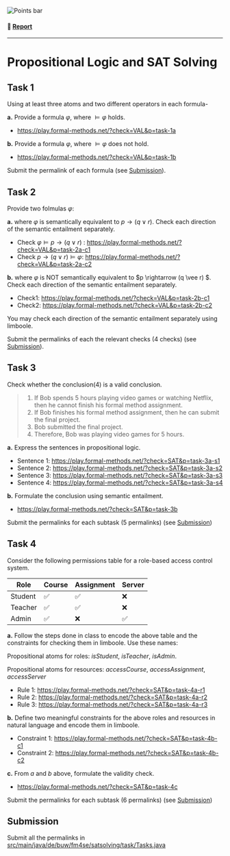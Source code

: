 ![Points bar](../../blob/badges/.github/badges/points-bar.svg)

#### 📝 [Report](../../blob/badges/report.md)
---

# Propositional Logic and SAT Solving

## Task 1
Using at least three atoms and two different operators in each formula-

**a.** Provide a formula $\varphi$, where $\models \varphi$  holds.
- https://play.formal-methods.net/?check=VAL&p=task-1a

**b.** Provide a formula $\varphi$, where $\models \varphi$  does not hold.
- https://play.formal-methods.net/?check=VAL&p=task-1b

Submit the permalink of each formula (see [Submission](#submission)).


## Task 2
Provide two folmulas $\varphi$:

**a.** where $\varphi$ is semantically equivalent to $p \rightarrow (q \vee r)$. Check each direction of the semantic entailment separately. 
- Check $\varphi \models p \rightarrow (q \vee r)$ : https://play.formal-methods.net/?check=VAL&p=task-2a-c1
- Check $p \rightarrow (q \vee r) \models \varphi$: https://play.formal-methods.net/?check=VAL&p=task-2a-c2

**b.** where $\varphi$ is NOT semantically equivalent to $p \rightarrow (q \vee r) $. Check each direction of the semantic entailment separately.
- Check1: https://play.formal-methods.net/?check=VAL&p=task-2b-c1
- Check2: https://play.formal-methods.net/?check=VAL&p=task-2b-c2


You may check each direction of the semantic entailment separately using limboole.

Submit the permalinks of each the relevant checks (4 checks) (see [Submission](#submission)).

## Task 3
Check whether the conclusion(4) is a valid conclusion. 
> 1.	If Bob spends 5 hours playing video games or watching Netflix, then he cannot finish his formal method assignment.
> 2.	If Bob finishes his formal method assignment, then he can submit the final project.
> 3.	Bob submitted the final project.
> 4.	Therefore, Bob was playing video games for 5 hours.

**a.** Express the sentences in propositional logic.
- Sentence 1: https://play.formal-methods.net/?check=SAT&p=task-3a-s1
- Sentence 2: https://play.formal-methods.net/?check=SAT&p=task-3a-s2
- Sentence 3: https://play.formal-methods.net/?check=SAT&p=task-3a-s3
- Sentence 4: https://play.formal-methods.net/?check=SAT&p=task-3a-s4

**b.** Formulate the conclusion using semantic entailment.
- https://play.formal-methods.net/?check=SAT&p=task-3b



Submit the permalinks for each subtask (5 permalinks) (see [Submission](#submission))

## Task 4

Consider the following permissions table for a role-based access control system.

| Role    | Course   | Assignment  | Server   |
|---------|----------|-------------|----------|
| Student | ✅      | ✅          | ❌      |
| Teacher | ✅      | ✅          | ❌      |
| Admin   | ✅      | ❌          | ✅      |


**a.** Follow the steps done in class to encode the above table and the constraints for checking them in limboole. Use these names:

Propositional atoms for roles: *isStudent*, *isTeacher*, *isAdmin*.

Propositional atoms for resources: *accessCourse*, *accessAssignment*, *accessServer*

- Rule 1: https://play.formal-methods.net/?check=SAT&p=task-4a-r1
- Rule 2: https://play.formal-methods.net/?check=SAT&p=task-4a-r2
- Rule 3: https://play.formal-methods.net/?check=SAT&p=task-4a-r3

**b.** Define two meaningful constraints for the above roles and resources in natural language and encode them in limboole.
- Constraint 1: https://play.formal-methods.net/?check=SAT&p=task-4b-c1
- Constraint 2: https://play.formal-methods.net/?check=SAT&p=task-4b-c2

**c.** From *a* and *b*  above, formulate the validity check.
- https://play.formal-methods.net/?check=SAT&p=task-4c

Submit the permalinks for each subtask (6 permalinks) (see [Submission](#submission))

## Submission
Submit all the permalinks in [src/main/java/de/buw/fm4se/satsolving/task/Tasks.java](src/main/java/de/buw/fm4se/satsolving/task/Tasks.java)

